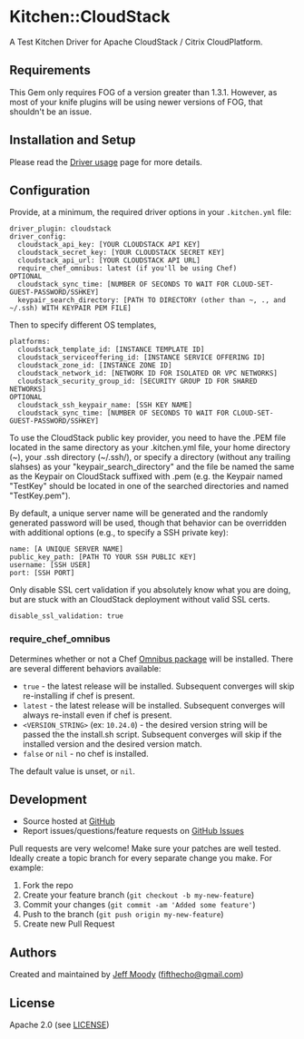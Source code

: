 # <a name="title"></a> Kitchen::CloudStack

A Test Kitchen Driver for Apache CloudStack / Citrix CloudPlatform.

## <a name="requirements"></a> Requirements

This Gem only requires FOG of a version greater than 1.3.1. However, as most of your knife plugins will be using newer
versions of FOG, that shouldn't be an issue.

## <a name="installation"></a> Installation and Setup

Please read the [Driver usage][driver_usage] page for more details.

## <a name="config"></a> Configuration

Provide, at a minimum, the required driver options in your `.kitchen.yml` file:

    driver_plugin: cloudstack
    driver_config:
      cloudstack_api_key: [YOUR CLOUDSTACK API KEY]
      cloudstack_secret_key: [YOUR CLOUDSTACK SECRET KEY]
      cloudstack_api_url: [YOUR CLOUDSTACK API URL]
      require_chef_omnibus: latest (if you'll be using Chef)
    OPTIONAL
      cloudstack_sync_time: [NUMBER OF SECONDS TO WAIT FOR CLOUD-SET-GUEST-PASSWORD/SSHKEY]
      keypair_search_directory: [PATH TO DIRECTORY (other than ~, ., and ~/.ssh) WITH KEYPAIR PEM FILE]

Then to specify different OS templates,

    platforms:
      cloudstack_template_id: [INSTANCE TEMPLATE ID]
      cloudstack_serviceoffering_id: [INSTANCE SERVICE OFFERING ID]
      cloudstack_zone_id: [INSTANCE ZONE ID]
      cloudstack_network_id: [NETWORK ID FOR ISOLATED OR VPC NETWORKS]
      cloudstack_security_group_id: [SECURITY GROUP ID FOR SHARED NETWORKS]
    OPTIONAL
      cloudstack_ssh_keypair_name: [SSH KEY NAME]
      cloudstack_sync_time: [NUMBER OF SECONDS TO WAIT FOR CLOUD-SET-GUEST-PASSWORD/SSHKEY]
To use the CloudStack public key provider, you need to have the .PEM file located in the same directory as
your .kitchen.yml file, your home directory (~), your .ssh directory (~/.ssh/), or specify a directory (without any
trailing slahses) as your "keypair_search_directory" and the file be named the same as the Keypair on CloudStack
suffixed with .pem (e.g. the Keypair named "TestKey" should be located in one of the searched directories and named
"TestKey.pem").

By default, a unique server name will be generated and the randomly generated password will be used, though that
behavior can be overridden with additional options (e.g., to specify a SSH private key):

    name: [A UNIQUE SERVER NAME]
    public_key_path: [PATH TO YOUR SSH PUBLIC KEY]
    username: [SSH USER]
    port: [SSH PORT]

Only disable SSL cert validation if you absolutely know what you are doing,
but are stuck with an CloudStack deployment without valid SSL certs.

    disable_ssl_validation: true

### <a name="config-require-chef-omnibus"></a> require\_chef\_omnibus

Determines whether or not a Chef [Omnibus package][chef_omnibus_dl] will be
installed. There are several different behaviors available:

* `true` - the latest release will be installed. Subsequent converges
  will skip re-installing if chef is present.
* `latest` - the latest release will be installed. Subsequent converges
  will always re-install even if chef is present.
* `<VERSION_STRING>` (ex: `10.24.0`) - the desired version string will
  be passed the the install.sh script. Subsequent converges will skip if
  the installed version and the desired version match.
* `false` or `nil` - no chef is installed.

The default value is unset, or `nil`.

## <a name="development"></a> Development

* Source hosted at [GitHub][repo]
* Report issues/questions/feature requests on [GitHub Issues][issues]

Pull requests are very welcome! Make sure your patches are well tested.
Ideally create a topic branch for every separate change you make. For
example:

1. Fork the repo
2. Create your feature branch (`git checkout -b my-new-feature`)
3. Commit your changes (`git commit -am 'Added some feature'`)
4. Push to the branch (`git push origin my-new-feature`)
5. Create new Pull Request

## <a name="authors"></a> Authors

Created and maintained by [Jeff Moody][author] (<fifthecho@gmail.com>)

## <a name="license"></a> License

Apache 2.0 (see [LICENSE][license])


[author]:           https://github.com/fifthecho
[issues]:           https://github.com/fifthecho/kitchen-cloudstack/issues
[license]:          https://github.com/fifthecho/kitchen-cloudstack/blob/master/LICENSE
[repo]:             https://github.com/fifthecho/kitchen-cloudstack
[driver_usage]:     http://docs.kitchen-ci.org/drivers/usage
[chef_omnibus_dl]:  http://www.opscode.com/chef/install/
